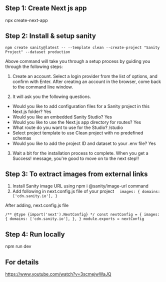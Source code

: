 
## Step 1: Create Next js app

npx create-next-app

## Step 2: Install & setup sanity

`npm create sanity@latest -- --template clean --create-project "Sanity Project" --dataset production`

Above command will take you through a setup process by guiding you through the following steps:

1. Create an account. Select a login provider from the list of options, and confirm with Enter. After creating an account in the browser, come back to the command line window.

2. It will ask you the following questions.

+ Would you like to add configuration files for a Sanity project in this Next.js folder? Yes
+ Would you like an embedded Sanity Studio? Yes
+ Would you like to use the Next.js app directory for routes? Yes
+ What route do you want to use for the Studio? /studio
+ Select project template to use Clean project with no predefined schemas
+ Would you like to add the project ID and dataset to your .env file? Yes

3. Wait a bit for the installation process to complete. When you get a Success! message, you're good to move on to the next step!! 

## Step 3: To extract images from external links

1. Install Sanity image URL using npm i @sanity/image-url command
2. Add following in next.config.js file of your project
`  images: {
        domains: ['cdn.sanity.io'],
  }`

After adding, next.config.js file

`/** @type {import('next').NextConfig} */
const nextConfig = {
    images: {
        domains: ['cdn.sanity.io'],
    },
}
module.exports = nextConfig`

## Step 4: Run locally

npm run dev

## For details
https://www.youtube.com/watch?v=3scmejwWaJQ
